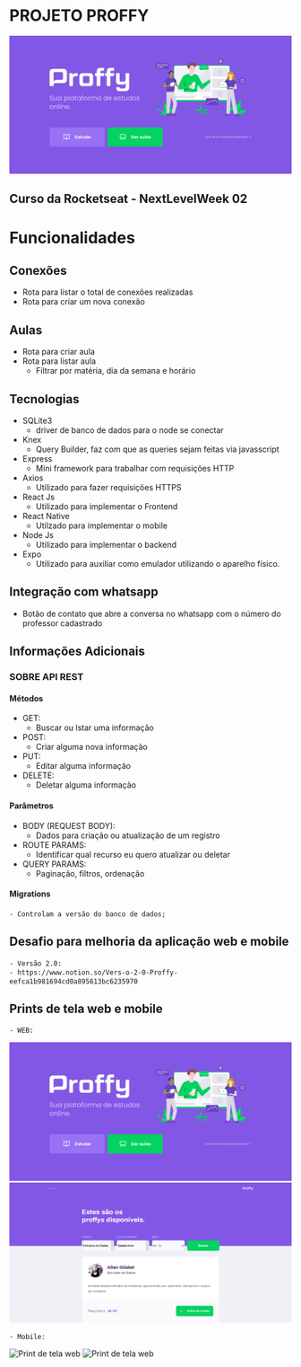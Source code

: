 # PROJETO PROFFY

<img src="/docs/web_Proffy.png" alt="Print de tela web"/>

## Curso da Rocketseat - NextLevelWeek 02

# Funcionalidades

## Conexões
  - Rota para listar o total de conexões realizadas
  - Rota para criar um nova conexão

## Aulas
  - Rota para criar aula
  - Rota para listar aula
    - Filtrar por matéria, dia da semana e horário
 
## Tecnologias
  - SQLite3
    - driver de banco de dados para o node se conectar
  - Knex
    - Query Builder, faz com que as queries sejam feitas via javasscript
  - Express
    - Mini framework para trabalhar com requisições HTTP
  - Axios
	- Utilizado para fazer requisições HTTPS	
  - React Js
	- Utilizado para implementar o Frontend
  - React Native
	- Utilzado para implementar o mobile
  - Node Js
	- Utilizado para implementar o backend
  - Expo
	- Utilizado para auxiliar como emulador utilizando o aparelho físico.

## Integração com whatsapp
  - Botão de contato que abre a conversa no whatsapp com o número do professor cadastrado

## Informações Adicionais

  ### SOBRE API REST

  #### Métodos 
  - GET: 
    - Buscar ou lstar uma informação
  - POST: 
    - Criar alguma nova informação
  - PUT: 
    - Editar alguma informação
  - DELETE: 
    - Deletar alguma informação
  
  #### Parâmetros
  - BODY (REQUEST BODY): 
    - Dados para criação ou atualização de um registro
  - ROUTE PARAMS: 
    - Identificar qual recurso eu quero atualizar ou deletar
  - QUERY PARAMS: 
    - Paginação, filtros, ordenação

  #### Migrations
    - Controlam a versão do banco de dados;
  
 ## Desafio para melhoria da aplicação web e mobile

    - Versão 2.0:
    - https://www.notion.so/Vers-o-2-0-Proffy-eefca1b981694cd0a895613bc6235970

  ## Prints de tela web e mobile

    - WEB:

<img src="/docs/web_Proffy.png" alt="Print de tela web"/>

<img src="/docs/web_Proffy_2.png" alt="Print de tela web"/>


    - Mobile:

<img src="/docs/mobile_Proffy.png" alt="Print de tela web"/>

<img src="/docs/mobile_Proffy_2.png" alt="Print de tela web"/>